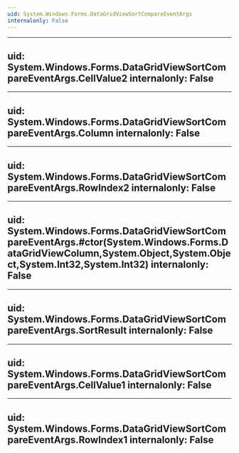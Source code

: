 ```yaml
---
uid: System.Windows.Forms.DataGridViewSortCompareEventArgs
internalonly: False
---
```


---
uid: System.Windows.Forms.DataGridViewSortCompareEventArgs.CellValue2
internalonly: False
---

---
uid: System.Windows.Forms.DataGridViewSortCompareEventArgs.Column
internalonly: False
---

---
uid: System.Windows.Forms.DataGridViewSortCompareEventArgs.RowIndex2
internalonly: False
---

---
uid: System.Windows.Forms.DataGridViewSortCompareEventArgs.#ctor(System.Windows.Forms.DataGridViewColumn,System.Object,System.Object,System.Int32,System.Int32)
internalonly: False
---

---
uid: System.Windows.Forms.DataGridViewSortCompareEventArgs.SortResult
internalonly: False
---

---
uid: System.Windows.Forms.DataGridViewSortCompareEventArgs.CellValue1
internalonly: False
---

---
uid: System.Windows.Forms.DataGridViewSortCompareEventArgs.RowIndex1
internalonly: False
---
